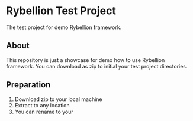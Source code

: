 Rybellion Test Project
======================
The test project for demo Rybellion framework.

About
-----
This repository is just a showcase for demo how to use Rybellion framework.
You can download as zip to initial your test project directories.

Preparation
-----------
1. Download zip to your local machine
2. Extract to any location
3. You can rename to your <project name>





